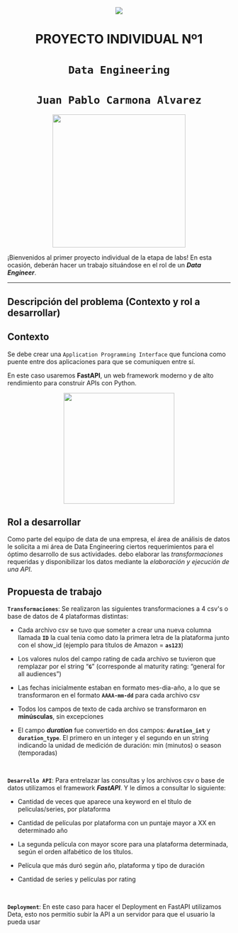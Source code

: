 <p align=center><img src=https://d31uz8lwfmyn8g.cloudfront.net/Assets/logo-henry-white-lg.png><p>

# <h1 align=center> **PROYECTO INDIVIDUAL Nº1** </h1>

# <h1 align=center>**`Data Engineering`**</h1>

# <h1 align=center>**`Juan Pablo Carmona Alvarez`**</h1>

<p align="center">
<img src="https://files.realpython.com/media/What-is-Data-Engineering_Watermarked.607e761a3c0e.jpg"  height=300>
</p>

¡Bienvenidos al primer proyecto individual de la etapa de labs! En esta ocasión, deberán hacer un trabajo situándose en el rol de un ***Data Engineer***.  

<hr>  

## **Descripción del problema (Contexto y rol a desarrollar)**

## Contexto

Se debe crear una `Application Programming Interface` que funciona como puente entre dos aplicaciones para que se comuniquen entre sí.

En este caso usaremos **FastAPI**, un web framework moderno y de alto rendimiento para construir APIs con Python.

<p align=center>
<img src = 'https://i.ibb.co/9t3dD7D/blog-zenvia-imagens-3.png' height=250><p>

## Rol a desarrollar

Como parte del equipo de data de una empresa, el área de análisis de datos le solicita a mi área de Data Engineering ciertos requerimientos para el óptimo desarrollo de sus actividades. debo elaborar las *transformaciones* requeridas y disponibilizar los datos mediante la *elaboración y ejecución de una API*.



## **Propuesta de trabajo**

**`Transformaciones`**:  Se realizaron las siguientes transformaciones a 4 csv's o base de datos de 4 plataformas distintas:


+ Cada archivo csv se tuvo que someter a crear una nueva columna llamada **`ID`** la cual tenia como dato la primera letra de la plataforma junto con el show_id (ejemplo para títulos de Amazon = **`as123`**)

+ Los valores nulos del campo rating de cada archivo se tuvieron que remplazar por el string “**`G`**” (corresponde al maturity rating: “general for all audiences”)

+ Las fechas inicialmente estaban en formato mes-dia-año, a lo que se transformaron en el formato **`AAAA-mm-dd`** para cada archivo csv

+ Todos los campos de texto de cada archivo se transformaron en **minúsculas**, sin excepciones

+ El campo ***duration*** fue convertido en dos campos: **`duration_int`** y **`duration_type`**. El primero en un integer y el segundo en un string indicando la unidad de medición de duración: min (minutos) o season (temporadas)

<br/>

**`Desarrollo API`**:  Para entrelazar las consultas y los archivos csv o base de datos utilizamos el framework ***FastAPI***. Y le dimos a consultar lo siguiente:

+ Cantidad de veces que aparece una keyword en el título de peliculas/series, por plataforma

+ Cantidad de películas por plataforma con un puntaje mayor a XX en determinado año

+ La segunda película con mayor score para una plataforma determinada, según el orden alfabético de los títulos.

+ Película que más duró según año, plataforma y tipo de duración

+ Cantidad de series y películas por rating
<br/>


**`Deployment`**: En este caso para hacer el Deployment en FastAPI utilizamos Deta, esto nos permitio subir la API a un servidor para que el usuario la pueda usar
<br/>

<br/>
